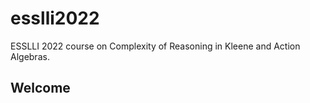 # esslli2022
ESSLLI 2022 course on Complexity of Reasoning in Kleene and Action Algebras.

## Welcome
